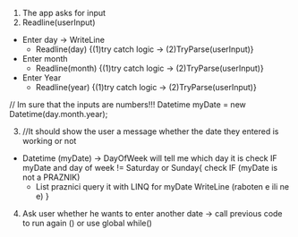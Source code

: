 1. The app asks for input
2. Readline(userInput)
- Enter day -> WriteLine
  - Readline(day) {(1)try catch logic -> (2)TryParse(userInput)}
- Enter month
  - Readline(month) {(1)try catch logic -> (2)TryParse(userInput)}
- Enter Year
  - Readline(year) {(1)try catch logic -> (2)TryParse(userInput)}

// Im sure that the inputs are numbers!!!
Datetime myDate = new Datetime(day.month.year);

3. //It should show the user a message whether the date they entered is working or not
 - Datetime (myDate) -> DayOfWeek will tell me which day it is
 check IF myDate and day of week != Saturday or Sunday{
	check IF (myDate is not a PRAZNIK)
	  - List<Datetime> praznici query it with LINQ for myDate
WriteLine (raboten e ili ne e)
}

4. Ask user whether he wants to enter another date -> 
	call previous code to run again () or use global while()